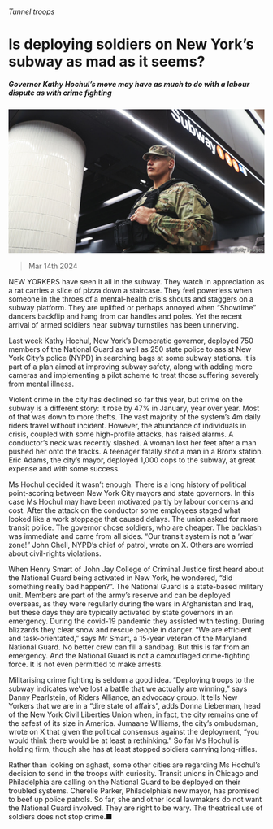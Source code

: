 ###### Tunnel troops

# Is deploying soldiers on New York’s subway as mad as it seems? 

##### Governor Kathy Hochul’s move may have as much to do with a labour dispute as with crime fighting 

![image](images/20240316_USP005.jpg) 

> Mar 14th 2024 

NEW YORKERS have seen it all in the subway. They watch in appreciation as a rat carries a slice of pizza down a staircase. They feel powerless when someone in the throes of a mental-health crisis shouts and staggers on a subway platform. They are uplifted or perhaps annoyed when “Showtime” dancers backflip and hang from car handles and poles. Yet the recent arrival of armed soldiers near subway turnstiles has been unnerving. 

Last week Kathy Hochul, New York’s Democratic governor, deployed 750 members of the National Guard as well as 250 state police to assist New York City’s police (NYPD) in searching bags at some subway stations. It is part of a plan aimed at improving subway safety, along with adding more cameras and implementing a pilot scheme to treat those suffering severely from mental illness.

Violent crime in the city has declined so far this year, but crime on the subway is a different story: it rose by 47% in January, year over year. Most of that was down to more thefts. The vast majority of the system’s 4m daily riders travel without incident. However, the abundance of individuals in crisis, coupled with some high-profile attacks, has raised alarms. A conductor’s neck was recently slashed. A woman lost her feet after a man pushed her onto the tracks. A teenager fatally shot a man in a Bronx station. Eric Adams, the city’s mayor, deployed 1,000 cops to the subway, at great expense and with some success. 

Ms Hochul decided it wasn’t enough. There is a long history of political point-scoring between New York City mayors and state governors. In this case Ms Hochul may have been motivated partly by labour concerns and cost. After the attack on the conductor some employees staged what looked like a work stoppage that caused delays. The union asked for more transit police. The governor chose soldiers, who are cheaper. The backlash was immediate and came from all sides. “Our transit system is not a ‘war’ zone!” John Chell, NYPD’s chief of patrol, wrote on X. Others are worried about civil-rights violations. 

When Henry Smart of John Jay College of Criminal Justice first heard about the National Guard being activated in New York, he wondered, “did something really bad happen?”. The National Guard is a state-based military unit. Members are part of the army’s reserve and can be deployed overseas, as they were regularly during the wars in Afghanistan and Iraq, but these days they are typically activated by state governors in an emergency. During the covid-19 pandemic they assisted with testing. During blizzards they clear snow and rescue people in danger. “We are efficient and task-orientated,” says Mr Smart, a 15-year veteran of the Maryland National Guard. No better crew can fill a sandbag. But this is far from an emergency. And the National Guard is not a camouflaged crime-fighting force. It is not even permitted to make arrests.

Militarising crime fighting is seldom a good idea. “Deploying troops to the subway indicates we’ve lost a battle that we actually are winning,” says Danny Pearlstein, of Riders Alliance, an advocacy group. It tells New Yorkers that we are in a “dire state of affairs”, adds Donna Lieberman, head of the New York Civil Liberties Union when, in fact, the city remains one of the safest of its size in America. Jumaane Williams, the city’s ombudsman, wrote on X that given the political consensus against the deployment, “you would think there would be at least a rethinking.” So far Ms Hochul is holding firm, though she has at least stopped soldiers carrying long-rifles. 

Rather than looking on aghast, some other cities are regarding Ms Hochul’s decision to send in the troops with curiosity. Transit unions in Chicago and Philadelphia are calling on the National Guard to be deployed on their troubled systems. Cherelle Parker, Philadelphia’s new mayor, has promised to beef up police patrols. So far, she and other local lawmakers do not want the National Guard involved. They are right to be wary. The theatrical use of soldiers does not stop crime.■


